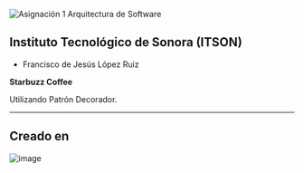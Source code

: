 ![Asignación 1 Arquitectura de Software](https://github.com/user-attachments/assets/8bfebc7f-e101-4884-a957-55a6aed979cd)




## Instituto Tecnológico de Sonora (ITSON)

- Francisco de Jesús López Ruiz 

**Starbuzz Coffee**

Utilizando Patrón Decorador.

---
## Creado en

![image](https://github.com/Franciscolrf/proyectoSistemaTramites/assets/150647816/204b634e-210d-4376-b9ba-cfd5cc496332)
